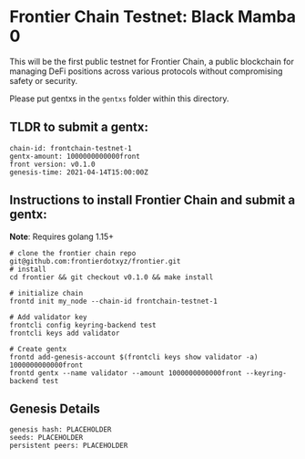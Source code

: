# Frontier Chain Testnet: Black Mamba 0

This will be the first public testnet for Frontier Chain, a public blockchain for managing DeFi positions across various protocols without compromising safety or security.

Please put gentxs in the `gentxs` folder within this directory.


## TLDR to submit a gentx:

```
chain-id: frontchain-testnet-1
gentx-amount: 1000000000000front
front version: v0.1.0
genesis-time: 2021-04-14T15:00:00Z
```

## Instructions to install Frontier Chain and submit a gentx:

__Note__: Requires golang 1.15+

```
# clone the frontier chain repo
git@github.com:frontierdotxyz/frontier.git
# install
cd frontier && git checkout v0.1.0 && make install

# initialize chain
frontd init my_node --chain-id frontchain-testnet-1

# Add validator key
frontcli config keyring-backend test
frontcli keys add validator

# Create gentx
frontd add-genesis-account $(frontcli keys show validator -a) 1000000000000front
frontd gentx --name validator --amount 1000000000000front --keyring-backend test
```

## Genesis Details

```
genesis hash: PLACEHOLDER
seeds: PLACEHOLDER
persistent peers: PLACEHOLDER
```